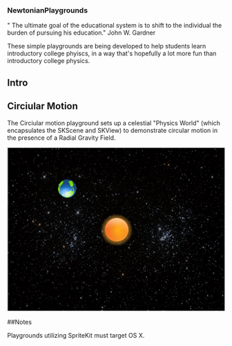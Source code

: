 ### NewtonianPlaygrounds

" The ultimate goal of the educational system is to shift to the individual the burden of pursuing his education."
John W. Gardner

These simple playgrounds are being developed to help students learn introductory college phyiscs, in a way that's hopefully a lot more fun than introductory college physics. 

## Intro 


## Circiular Motion

The Circiular motion playground sets up a celestial "Physics World" (which encapsulates the SKScene and SKView) to demonstrate circular motion in the presence of a Radial Gravity Field. 

![Alt text](/NewtonianPlaygrounds/CircularMotionSS.png?raw=true "")

##Notes

Playgrounds utilizing SpriteKit must target OS X. 
